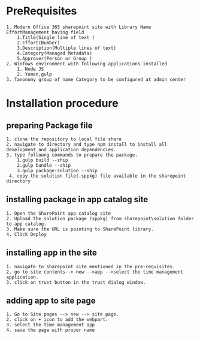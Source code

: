 # PreRequisites

	1. Modern Office 365 sharepoint site with Library Name EffortManagement having field
		1.Title(Single line of text ) 
		2.Effort(Number) 
		3.Description(Multiple lines of text) 
		4.Category(Managed Metadata) 
		5.Approver(Person or Group )
	2. Winfows environment with following applications installed
		1. Node JS
		2. Yoman,gulp 
	3. Taxonomy group of name Category to be configured at admin center
 # Installation procedure
 
 ## preparing Package file
 	1. clone the repository to local file share
 	2. navigate to directory and type npm install to install all development and application dependencies.
 	3. type followng commands to prepare the package. 
 		1.gulp build --ship
 		2.gulp bundle --ship
 		3.gulp package-solution --ship
     4. copy the solution file(.sppkg) file available in the sharepoint directory
  ## installing package in app catalog site
  	1. Open the SharePoint app catalog site
	2. Upload the solution package (sppkg) from sharepoint\solution folder to app catalog.
	3. Make sure the URL is pointing to SharePoint library.
	4. Click Deploy
##  installing app in the site 
	1. navigate to sharepoint site mentioned in the pre-requisites.
	2. go to site contents--> new -->app -->select the time management application.
	3. click on trust button in the trust dialog window.
## adding app to site page
	1. Go to Site pages --> new --> site page.
	2. click on + icon to add the webpart.
	3. select the time management app
	4. save the page with proper name

